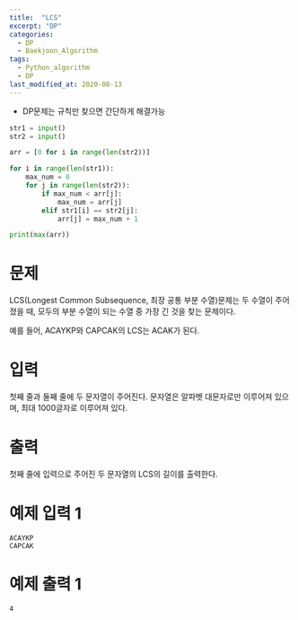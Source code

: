 ```yaml
---
title:  "LCS"
excerpt: "DP"
categories:
  - DP
  - Baekjoon_Algorithm
tags:
  - Python_algorithm
  - DP
last_modified_at: 2020-08-13
---
```


* DP문제는 규칙만 찾으면 간단하게 해결가능

```python
str1 = input()
str2 = input()

arr = [0 for i in range(len(str2))]

for i in range(len(str1)):
    max_num = 0
    for j in range(len(str2)):
        if max_num < arr[j]:
            max_num = arr[j]
        elif str1[i] == str2[j]:
            arr[j] = max_num + 1

print(max(arr))
```

# 문제
LCS(Longest Common Subsequence, 최장 공통 부분 수열)문제는 두 수열이 주어졌을 때, 모두의 부분 수열이 되는 수열 중 가장 긴 것을 찾는 문제이다.

예를 들어, ACAYKP와 CAPCAK의 LCS는 ACAK가 된다.

# 입력
첫째 줄과 둘째 줄에 두 문자열이 주어진다. 문자열은 알파벳 대문자로만 이루어져 있으며, 최대 1000글자로 이루어져 있다.

# 출력
첫째 줄에 입력으로 주어진 두 문자열의 LCS의 길이를 출력한다.

# 예제 입력 1 
```
ACAYKP
CAPCAK
```
# 예제 출력 1 
```
4
```
